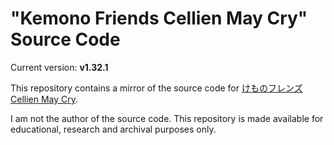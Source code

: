 # "Kemono Friends Cellien May Cry" Source Code

Current version: **v1.32.1**

This repository contains a mirror of the source code for [けものフレンズ Cellien May Cry](https://store.steampowered.com/app/1962920/).

I am not the author of the source code. This repository is made available for educational, research and archival purposes only. 
